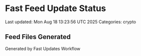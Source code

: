 # Fast Feed Update Status
Last updated: Mon Aug 18 13:23:56 UTC 2025
Categories: crypto

## Feed Files Generated

Generated by Fast Updates Workflow
